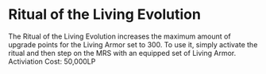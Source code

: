 # Ritual of the Living Evolution

The Ritual of the Living Evolution increases the maximum amount of upgrade points for the Living Armor set to 300. To use it, simply activate the ritual and then step on the MRS with an equipped set of Living Armor.
Activiation Cost: 50,000LP
